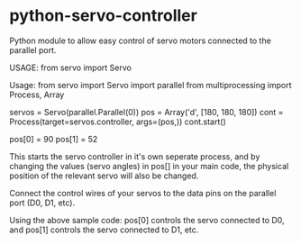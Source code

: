 # python-servo-controller
Python module to allow easy control of servo motors connected to the parallel port.

USAGE:
from servo import Servo


Usage:
from servo import Servo
import parallel
from multiprocessing import Process, Array

  servos = Servo(parallel.Parallel(0))
  pos = Array('d', [180, 180, 180])
  cont = Process(target=servos.controller, args=(pos,))
  cont.start()

  pos[0] = 90
	pos[1] = 52

This starts the servo controller in it's own seperate process, and by
changing the values (servo angles) in pos[] in your main code, the physical
position of the relevant servo will also be changed.

Connect the control wires of your servos to the data pins on the parallel
port (D0, D1, etc).

Using the above sample code: pos[0] controls the servo connected to D0, and
pos[1] controls the servo connected to D1, etc.
